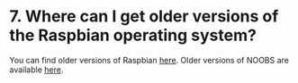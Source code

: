 # 7. Where can I get older versions of the Raspbian operating system?

You can find older versions of Raspbian [here](http://downloads.raspberrypi.org/raspbian/images/). Older versions of NOOBS are available [here](http://downloads.raspberrypi.org/NOOBS/images/).

